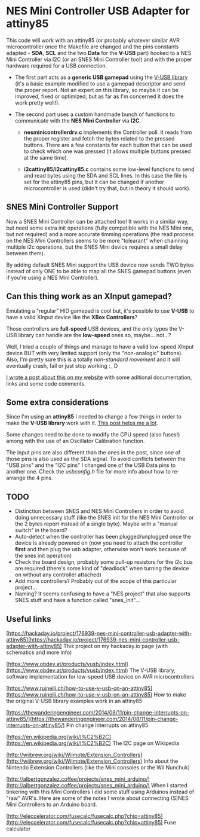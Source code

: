# NES Mini Controller USB Adapter for attiny85

This code will work with an attiny85 (or probably whatever similar AVR microcontroller once the Makefile are changed and the pins constants adapted - __SDA__, __SCL__ and the two __Data__ for the __V-USB__ part) hooked to a NES Mini Controller via I2C (or an SNES Mini Controller too!) and with the proper hardware required for a USB connection.

* The first part acts as a __generic USB gamepad__ using the [V-USB library](https://www.obdev.at/products/vusb/index.html) (it's a basic example modified to use
a gamepad descriptor and send the proper report. Not an expert on this library, so maybe it can be improved, fixed or optimized; but as far as I'm concerned
it does the work pretty well!).

* The second part uses a custom handmade bunch of functions to communicate with the __NES Mini Controller__ via __I2C__.

    * __nesminicontrollerdrv.c__ implements the Controller poll. It reads from the proper register and fetch the bytes related to the pressed buttons.
There are a few constants for each button that can be used to check which one was pressed (it allows multiple buttons pressed at the same time).

    * __i2cattiny85/i2cattiny85.c__ contains some low-level functions to send and read bytes using the SDA and SCL lines. In this case the file
is set for the attiny85 pins, but it can be changed if another microcontroller is used (didn't try that, but in theory it should work).

## SNES Mini Controller Support

Now a SNES Mini Controller can be attached too! It works in a similar way, but need some extra init operations (fully compatible with the NES Mini one, but not required) and a more accurate timming operations (the read process on the NES Mini Controllers seems to be more "tolearant" when chainning multiple i2c operations, but the SNES Mini device requires a small delay between them).

By adding default SNES Mini support the USB device now sends TWO bytes instead of only ONE to be able to map all the SNES gamepad buttons (even if you're using a NES Mini Controller).

## Can this thing work as an XInput gamepad?

Emulating a "regular" HID gamepad is cool but, it's possible to use **V-USB** to have a valid XInput device like the **XBox Controllers**?

Those controllers are **full-speed** USB devices, and the only types the V-USB library can handle are the **low-speed** ones so, maybe... not...?

Well, I tried a couple of things and manage to have a valid low-speed XInput device BUT with very limited support (only the "non-analogic" buttons). Also, I'm pretty sure this is a totally _non-standard movement_ and it will eventually crash, fail or just stop working :_ D

[I wrote a post about this on my website](http://www.albertgonzalez.coffee/projects/nesmini_usb_attiny85/xinput_notes.html) with some aditional documentation, links and some code comments.

## Some extra considerations

Since I'm using an __attiny85__ I needed to change a few things in order to make the __V-USB library__ work with it.
[This post helps me a lot](https://www.ruinelli.ch/how-to-use-v-usb-on-an-attiny85).

Some changes need to be done to modify the CPU speed (also fuses!) among with the use of an Oscillator Calibration function.

The input pins are also different than the ones in the post, since one of those pins is also used as the SDA signal. To avoid conflicts between the
"USB pins" and the "I2C pins" I changed one of the USB Data pins to another one. Check the _usbconfig.h_ file for more info about how to re-arrange
the 4 pins.

## TODO

* Distinction between SNES and NES Mini Controllers in order to avoid doing unnecessary stuff (like the SNES init for the NES Mini Controller or the 2 bytes report instead of a single byte). Maybe with a "manual switch" in the board?
* Auto-detect when the controller has been plugged/unplugged once the device is already powered on (now you need to attach the controller **first** and then plug the usb adapter, otherwise won't work because of the snes init operation)
* Check the board design, probably some pull-up resistors for the i2c bus are required (there's some kind of "deadlock" when turning the device on without any controller attached)
* Add more controllers? Probably out of the scope of this particular project...
* Naming? It seems confusing to have a "NES project" that also supports SNES stuff and have a function called "snes_init"...

## Useful links
[https://hackaday.io/project/176939-nes-mini-controller-usb-adapter-with-attiny85](https://hackaday.io/project/176939-nes-mini-controller-usb-adapter-with-attiny85) This project on my hackaday.io page (with schematics and more info)

[https://www.obdev.at/products/vusb/index.html](https://www.obdev.at/products/vusb/index.html) The V-USB library, software implementation for low-speed
USB device on AVR microcontrollers

[https://www.ruinelli.ch/how-to-use-v-usb-on-an-attiny85](https://www.ruinelli.ch/how-to-use-v-usb-on-an-attiny85) How to make the original V-USB library
examples work in an attiny85

[https://thewanderingengineer.com/2014/08/11/pin-change-interrupts-on-attiny85/](https://thewanderingengineer.com/2014/08/11/pin-change-interrupts-on-attiny85/)
Pin change Interrupts on attiny85

[https://en.wikipedia.org/wiki/I%C2%B2C](https://en.wikipedia.org/wiki/I%C2%B2C) The I2C page on Wikipedia

[http://wiibrew.org/wiki/Wiimote/Extension_Controllers](http://wiibrew.org/wiki/Wiimote/Extension_Controllers) Info about the Nintendo Extension Controllers (like
the Mini consoles or the Wii Nunchuk)

[http://albertgonzalez.coffee/projects/snes_mini_arduino/](http://albertgonzalez.coffee/projects/snes_mini_arduino/) When I started tinkering with this Mini Controllers
I did some stuff using Arduinos instead of "raw" AVR's. Here are some of the notes I wrote about connecting (S)NES Mini Controllers to an Arduino board.

[http://eleccelerator.com/fusecalc/fusecalc.php?chip=attiny85](http://eleccelerator.com/fusecalc/fusecalc.php?chip=attiny85) Fuse calculator
